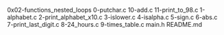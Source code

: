 0x02-functions_nested_loops
0-putchar.c
10-add.c
11-print_to_98.c
1-alphabet.c
2-print_alphabet_x10.c
3-islower.c
4-isalpha.c
5-sign.c
6-abs.c
7-print_last_digit.c
8-24_hours.c
9-times_table.c
main.h
README.md
